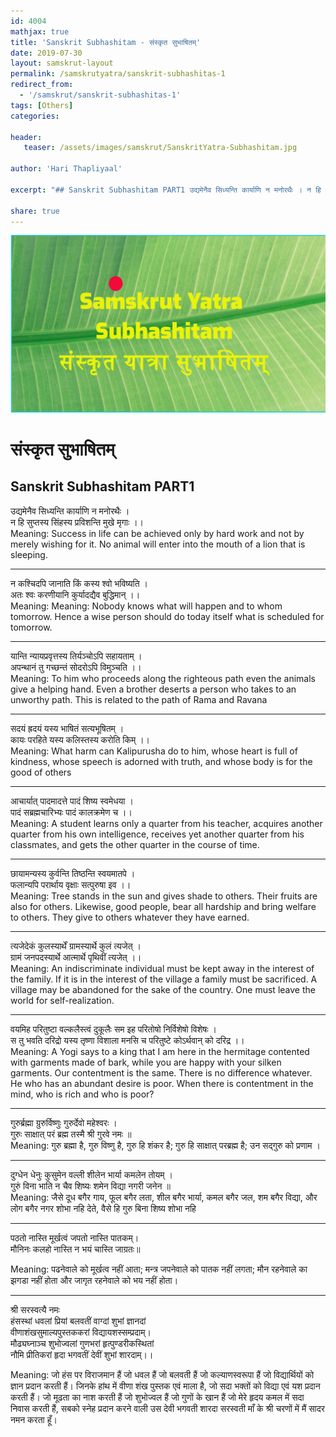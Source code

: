 ```yaml
---
id: 4004    
mathjax: true
title: 'Sanskrit Subhashitam - संस्कृत सुभाषितम्'
date: 2019-07-30
layout: samskrut-layout 
permalink: /samskrutyatra/sanskrit-subhashitas-1
redirect_from: 
  - '/samskrut/sanskrit-subhashitas-1'
tags: [Others]
categories:

header:
   teaser: /assets/images/samskrut/SanskritYatra-Subhashitam.jpg

author: 'Hari Thapliyaal'

excerpt: "## Sanskrit Subhashitam PART1 उद्यमेनैव सिध्यन्ति कार्याणि न मनोरथैः । न हि सुप्तस्य सिंहस्य प्रविशन्ति मुखे मृगाः ।। Meaning: Success in life can be achieved only by hard work and not by merely wishing for it. No animal will enter"

share: true
---
```

![](/assets/images/samskrut/SanskritYatra-Subhashitam.jpg)

# संस्कृत सुभाषितम्
## Sanskrit Subhashitam PART1


उद्यमेनैव सिध्यन्ति कार्याणि न मनोरथैः ।  
न हि सुप्तस्य सिंहस्य प्रविशन्ति मुखे मृगाः ।।  
Meaning: Success in life can be achieved only by hard work and not by merely wishing for it. No animal will enter into the mouth of a lion that is sleeping.

* * *

न कश्चिदपि जानाति किं कस्य श्वो भविष्यति ।  
अतः श्वः करणीयानि कुर्यादद्यैव बुद्धिमान् ।।  
Meaning: Meaning: Nobody knows what will happen and to whom tomorrow. Hence a wise person should do today itself what is scheduled for tomorrow.

* * *

यान्ति न्यायप्रवृत्तस्य तिर्यञ्चोऽपि सहायताम् ।  
अपन्थानं तु गच्छन्तं सोदरोऽपि विमुञ्चति ।।  
Meaning: To him who proceeds along the righteous path even the animals give a helping hand. Even a brother deserts a person who takes to an unworthy path. This is related to the path of Rama and Ravana

* * *

सदयं ह्रदयं यस्य भाषितं सत्यभूषितम् ।  
कायः परहिते यस्य कलिस्तस्य करोति किम् ।।  
Meaning: What harm can Kalipurusha do to him, whose heart is full of kindness, whose speech is adorned with truth, and whose body is for the good of others

* * *

आचार्यात् पादमादत्ते पादं शिष्य स्वमेधया ।  
पादं सब्रह्मचारिभ्यः पादं कालक्रमेण च ।।  
Meaning: A student learns only a quarter from his teacher, acquires another quarter from his own intelligence, receives yet another quarter from his classmates, and gets the other quarter in the course of time.

* * *

छायामन्यस्य कुर्वन्ति तिष्ठन्ति स्वयमातपे ।  
फलान्यपि परार्थाय वृक्षाः सत्पुरुषा इव ।।  
Meaning: Tree stands in the sun and gives shade to others. Their fruits are also for others. Likewise, good people, bear all hardship and bring welfare to others. They give to others whatever they have earned.

* * *

त्यजेदेकं कुलस्यार्थें ग्रामस्यार्थे कुलं त्यजेत् ।  
ग्रामं जनपदस्यार्थे आत्मार्थे पृथिवीं त्यजेत् ।।  
Meaning: An indiscriminate individual must be kept away in the interest of the family. If it is in the interest of the village a family must be sacrificed. A village may be abandoned for the sake of the country. One must leave the world for self-realization.

* * *

वयमिह परितुष्टा वल्कलैस्त्वं दुकूलैः सम इह परितोषो निर्विशेषो विशेषः ।  
स तु भवति दरिद्रो यस्य तृष्णा विशाला मनसि च परितुष्टे कोऽर्थवान् को दरिद्र ।।  
Meaning: A Yogi says to a king that I am here in the hermitage contented with garments made of bark, while you are happy with your silken garments. Our contentment is the same. There is no difference whatever. He who has an abundant desire is poor. When there is contentment in the mind, who is rich and who is poor?

* * *

गुरुर्ब्रह्मा ग्रुरुर्विष्णुः गुरुर्देवो महेश्वरः ।  
गुरुः साक्षात् परं ब्रह्म तस्मै श्री गुरवे नमः ॥  
Meaning: गुरु ब्रह्मा है, गुरु विष्णु है, गुरु हि शंकर है; गुरु हि साक्षात् परब्रह्म है; उन सद्गुरु को प्रणाम ।

* * *

दुग्धेन धेनुः कुसुमेन वल्ली शीलेन भार्या कमलेन तोयम् ।  
गुरुं विना भाति न चैव शिष्यः शमेन विद्या नगरी जनेन ॥  
Meaning: जैसे दूध बगैर गाय, फूल बगैर लता, शील बगैर भार्या, कमल बगैर जल, शम बगैर विद्या, और लोग बगैर नगर शोभा नहि देते, वैसे हि गुरु बिना शिष्य शोभा नहि

* * *

पठतो नास्ति मूर्खत्वं जपतो नास्ति पातकम्।  
मौनिनः कलहो नास्ति न भयं चास्ति जाग्रतः॥

Meaning: पढनेवाले को मूर्खत्व नहीं आता; मन्त्र जपनेवाले को पातक नहीं लगता; मौन रहनेवाले का झगडा नहीं होता और जागृत रहनेवाले को भय नहीं होता।

* * *

श्री सरस्वत्यै नमः  
हंसस्थां धवलां प्रियां बलवतीं वाग्दां शुभां ज्ञानदां  
वीणाशंखसुमाल्यपुस्तककरां विद्यायशस्सम्प्रदाम्।  
मौढ्यघ्नाञ्च शुभोज्वलां गुणभरां हृत्पुण्डरीकस्थितां  
नौमि प्रीतिकरां हृदा भगवतीं देवीं शुभां शारदाम्।।

Meaning: जो हंस पर विराजमान हैं जो धवल हैं जो बलवती हैं जो कल्याणस्वरूपा हैं जो विद्यार्थियों को ज्ञान प्रदान करती हैं। जिनके हांथ में वीणा शंख पुस्तक एवं माला है, जो सदा भक्तों को विद्या एवं यश प्रदान करती हैं। जो मूढता का नाश करती हैं जो शुभोज्वल हैं जो गुणों के खान हैं जो मेरे हृदय कमल में सदा निवास करती हैं, सबको स्नेह प्रदान करने वाली उस देवी भगवती शारदा सरस्वती माँ के श्री चरणों में मैं सादर नमन करता हूँ।


